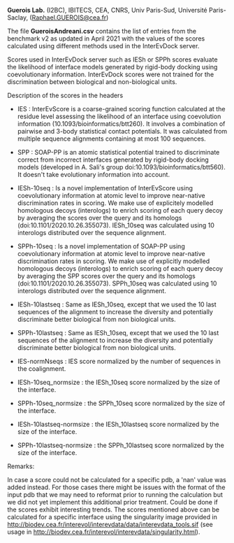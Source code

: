 **Guerois Lab.** (I2BC), IBITECS, CEA, CNRS, Univ Paris-Sud, Université Paris-Saclay,    (Raphael.GUEROIS@cea.fr)

The file **GueroisAndreani.csv** contains the list of entries from the benchmark v2 as updated in April 2021 with the values of the scores calculated using different methods used in the InterEvDock server.

Scores used in InterEvDock server such as IESh or SPPh scores evaluate the likelihood of interface models generated by rigid-body docking using coevolutionary information. InterEvDock scores were not trained for the discrimination between biological and non-biological units.

Description of the scores in the headers 

* IES : InterEvScore is a coarse-grained scoring function calculated at the residue level assessing the likelihood of an interface using coevolution information (10.1093/bioinformatics/btt260). It involves a combination of pairwise and 3-body statistical contact potentials. It was calculated from multiple sequence alignments containing at most 100 sequences. 

* SPP : SOAP-PP is an atomic statistical potential trained to discriminate correct from incorrect interfaces generated by rigid-body docking models (developed in A. Sali's group doi:10.1093/bioinformatics/btt560). It doesn't take evolutionary information into account.

* IESh-10seq : Is a novel implementation of InterEvScore using coevolutionary information at atomic level to improve near-native discrimination rates in scoring. We make use of explicitely modelled homologous decoys (interologs) to enrich scoring of each query decoy by averaging the scores over the query and its homologs (doi:10.1101/2020.10.26.355073). IESh_10seq was calculated using 10 interologs distributed over the sequence alignment.

* SPPh-10seq : Is a novel implementation of SOAP-PP using coevolutionary information at atomic level to improve near-native discrimination rates in scoring. We make use of explicitly modelled homologous decoys (interologs) to enrich scoring of each query decoy by averaging the SPP scores over the query and its homologs (doi:10.1101/2020.10.26.355073). SPPh_10seq was calculated using 10 interologs distributed over the sequence alignment.

* IESh-10lastseq : Same as IESh_10seq, except that we used the 10 last sequences of the alignment to increase the diversity and potentially discriminate better biological from non biological units.

* SPPh-10lastseq : Same as IESh_10seq, except that we used the 10 last sequences of the alignment to increase the diversity and potentially discriminate better biological from non biological units.

* IES-normNseqs : IES score normalized by the number of sequences in the coalignment.

* IESh-10seq_normsize : the IESh_10seq score normalized by the size of the interface.

* SPPh-10seq_normsize : the SPPh_10seq score normalized by the size of the interface.

* IESh-10lastseq-normsize : the IESh_10lastseq score normalized by the size of the interface.

* SPPh-10lastseq-normsize : the SPPh_10lastseq score normalized by the size of the interface.


Remarks:

In case a score could not be calculated for a specific pdb, a 'nan' value was added instead. For those cases there might be issues with the format of the input pdb that we may need to reformat prior to running the calculation but we did not yet implement this additional prior treatment. Could be done if the scores exhibit interesting trends. 
The scores mentioned above can be calculated for a specific interface using the singularity image provided in http://biodev.cea.fr/interevol/interevdata/data/interevdata_tools.sif (see usage in http://biodev.cea.fr/interevol/interevdata/singularity.html).

